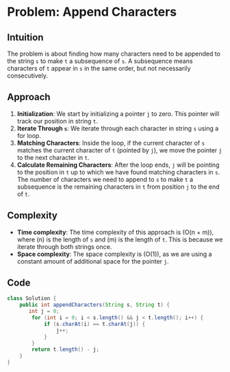 # Problem: Append Characters

## Intuition
The problem is about finding how many characters need to be appended to the string `s` to make `t` a subsequence of `s`. A subsequence means characters of `t` appear in `s` in the same order, but not necessarily consecutively.

## Approach
1. **Initialization**: We start by initializing a pointer `j` to zero. This pointer will track our position in string `t`.
2. **Iterate Through `s`**: We iterate through each character in string `s` using a for loop.
3. **Matching Characters**: Inside the loop, if the current character of `s` matches the current character of `t` (pointed by `j`), we move the pointer `j` to the next character in `t`.
4. **Calculate Remaining Characters**: After the loop ends, `j` will be pointing to the position in `t` up to which we have found matching characters in `s`. The number of characters we need to append to `s` to make `t` a subsequence is the remaining characters in `t` from position `j` to the end of `t`.

## Complexity
- **Time complexity**: The time complexity of this approach is \(O(n + m)\), where \(n\) is the length of `s` and \(m\) is the length of `t`. This is because we iterate through both strings once.
- **Space complexity**: The space complexity is \(O(1)\), as we are using a constant amount of additional space for the pointer `j`.

## Code
```java
class Solution {
    public int appendCharacters(String s, String t) {
       int j = 0;
        for (int i = 0; i < s.length() && j < t.length(); i++) {
            if (s.charAt(i) == t.charAt(j)) {
                j++;
            }
        }
        return t.length() - j;
    }
}
